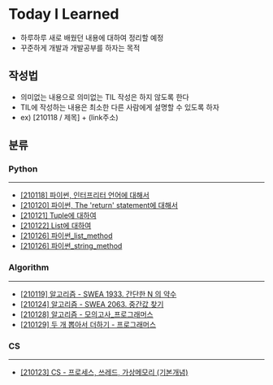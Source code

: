 # Today I Learned
- 하루하루 새로 배웠던 내용에 대하여 정리할 예정
- 꾸준하게 개발과 개발공부를 하자는 목적

## 작성법 
- 의미없는 내용으로 의미없는 TIL 작성은 하지 않도록 한다
- TIL에 작성하는 내용은 최소한 다른 사람에게 설명할 수 있도록 하자
- ex) [210118 / 제목] + (link주소)

## 분류

### Python
---
- [[210118] 파이썬, 인터프리터 언어에 대해서](https://github.com/ssmin0606/TIL_2021/blob/main/python/%5B20210118%5D%20%ED%8C%8C%EC%9D%B4%EC%8D%AC%2C%20%EC%9D%B8%ED%84%B0%ED%94%84%EB%A6%AC%ED%84%B0%20%EC%96%B8%EC%96%B4%EC%97%90%20%EB%8C%80%ED%95%B4%EC%84%9C.md)
- [[210120] 파이썬, The 'return' statement에 대해서](https://github.com/ssmin0606/TIL_2021/blob/main/python/%5B210120%5D%20%ED%8C%8C%EC%9D%B4%EC%8D%AC%2C%20The%20'return'%20statement%EC%97%90%20%EB%8C%80%ED%95%B4%EC%84%9C.md)
- [[210121] Tuple에 대하여](https://github.com/ssmin0606/TIL_2021/blob/main/python/%5B210121%5D%20Tuple%EC%97%90%20%EB%8C%80%ED%95%98%EC%97%AC.md)
- [[210122] List에 대하여](https://github.com/ssmin0606/TIL_2021/blob/main/python/%5B210122%5D%20List%EC%97%90%20%EB%8C%80%ED%95%B4%EC%84%9C.md)
- [[210126] 파이썬_list_method](https://github.com/ssmin0606/TIL_2021/blob/main/python/%5B210126%5D%20%ED%8C%8C%EC%9D%B4%EC%8D%AC_list_method.md)
- [[210126] 파이썬_string_method](https://github.com/ssmin0606/TIL_2021/blob/main/python/%5B210126%5D%20%ED%8C%8C%EC%9D%B4%EC%8D%AC_string_method.md#210126-%ED%8C%8C%EC%9D%B4%EC%8D%AC_string_method)


### Algorithm
---
- [[210119] 알고리즘 - SWEA 1933. 간단한 N 의 약수](https://github.com/ssmin0606/TIL_2021/blob/main/Algorithm/[20210119]%20%EC%95%8C%EA%B3%A0%EB%A6%AC%EC%A6%98%20-%20SWEA%201933.%20%EA%B0%84%EB%8B%A8%ED%95%9C%20N%20%EC%9D%98%20%EC%95%BD%EC%88%98%20.md)
- [[210124] 알고리즘 - SWEA 2063. 중간값 찾기](https://github.com/ssmin0606/TIL_2021/blob/main/Algorithm/%5B210124%5D%20%EC%95%8C%EA%B3%A0%EB%A6%AC%EC%A6%98%20-%20SWEA%201933.%20%EA%B0%84%EB%8B%A8%ED%95%9C%20N%20%EC%9D%98%20%EC%95%BD%EC%88%98%20.md)
- [[210128] 알고리즘 - 모의고사_프로그래머스](https://github.com/ssmin0606/TIL_2021/blob/main/Algorithm/%5B210128%5D%20%EC%95%8C%EA%B3%A0%EB%A6%AC%EC%A6%98%20-%20%EB%AA%A8%EC%9D%98%EA%B3%A0%EC%82%AC_%ED%94%84%EB%A1%9C%EA%B7%B8%EB%9E%98%EB%A8%B8%EC%8A%A4.md)
- [[210129] 두 개 뽑아서 더하기 - 프로그래머스](https://github.com/ssmin0606/TIL_2021/blob/main/Algorithm/%5B210128%5D%20%EC%95%8C%EA%B3%A0%EB%A6%AC%EC%A6%98%20-%20%EB%AA%A8%EC%9D%98%EA%B3%A0%EC%82%AC_%ED%94%84%EB%A1%9C%EA%B7%B8%EB%9E%98%EB%A8%B8%EC%8A%A4.md)

### CS
---
- [[210123] CS - 프로세스, 쓰레드, 가상메모리 (기본개념)](https://github.com/ssmin0606/TIL_2021/blob/main/CS/%5B210123%5D%20%ED%94%84%EB%A1%9C%EC%84%B8%EC%8A%A4%2C%20%EC%93%B0%EB%A0%88%EB%93%9C%2C%20%EA%B0%80%EC%83%81%EB%A9%94%EB%AA%A8%EB%A6%AC%20(%EA%B8%B0%EB%B3%B8%EA%B0%9C%EB%85%90).md)
